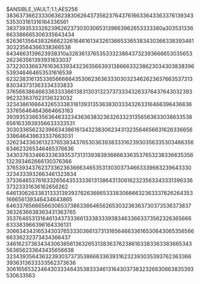 $ANSIBLE_VAULT;1.1;AES256
38363736623330636238306264373562376437616633643363376139343535303161316164336561
3837393533326239626237303030653139663962653333380a303531336663386665306335643434
62636135643832666232616461613432613665336538343036633839346130323564366338366538
6434663139623938310a326361376535333238643732393666653035653262363561393931633037
37323033663761636339343236356639313866633238623034303838396539346464653531616539
62323831613533656666643530623636333030323462623637663537313830343731363334333833
37656638646633633336613831303132373733343263376437643032393962323637623136323032
32343861666432653338316139313536383033343263316466396436636337656464643664663163
39393533663563646332343636383236326332313565636330386335386561633939356633333531
30303365623239663438616134323830623431323564656631626336656338646439633337663031
32623433636132376538343765303639383331623930356335303466356634623265346465376636
34303763346633363935373131393839366663363537653238336635356132393462666130376366
37653934376237336236366634653531303037346633396632396433303234333932663461323834
37336465376163326564353333613138643130616232356334333139633637323331636162656262
64613062633831333139393762636665333830666632363337626264353166656139346434643865
64633765666566306537386336646562653032363637303735363738373632636638363431363765
35376465313164613437333661333833393834633663373562326365666633383966396164336131
30663434316534303765333036613731316564663361653064306535656666336232373434366437
34616237363434306365613632653138363762386163383363383665343563656233643435656638
32343935643632393037373538666336393162323930353937623633663936313633333562373636
30616565323464303334643538333461316430373832326630663835393530633563
